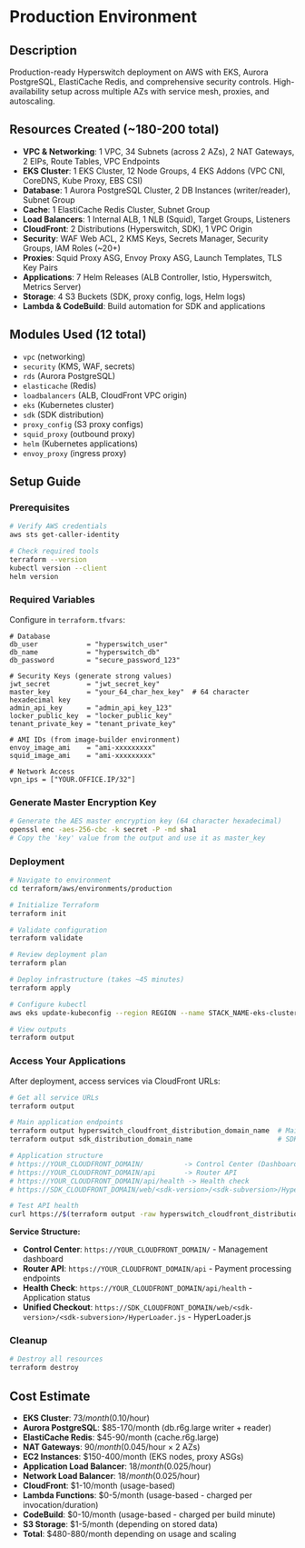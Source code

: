 # Production Environment

## Description
Production-ready Hyperswitch deployment on AWS with EKS, Aurora PostgreSQL, ElastiCache Redis, and comprehensive security controls. High-availability setup across multiple AZs with service mesh, proxies, and autoscaling.

## Resources Created (~180-200 total)
- **VPC & Networking**: 1 VPC, 34 Subnets (across 2 AZs), 2 NAT Gateways, 2 EIPs, Route Tables, VPC Endpoints
- **EKS Cluster**: 1 EKS Cluster, 12 Node Groups, 4 EKS Addons (VPC CNI, CoreDNS, Kube Proxy, EBS CSI)
- **Database**: 1 Aurora PostgreSQL Cluster, 2 DB Instances (writer/reader), Subnet Group
- **Cache**: 1 ElastiCache Redis Cluster, Subnet Group
- **Load Balancers**: 1 Internal ALB, 1 NLB (Squid), Target Groups, Listeners
- **CloudFront**: 2 Distributions (Hyperswitch, SDK), 1 VPC Origin
- **Security**: WAF Web ACL, 2 KMS Keys, Secrets Manager, Security Groups, IAM Roles (~20+)
- **Proxies**: Squid Proxy ASG, Envoy Proxy ASG, Launch Templates, TLS Key Pairs
- **Applications**: 7 Helm Releases (ALB Controller, Istio, Hyperswitch, Metrics Server)
- **Storage**: 4 S3 Buckets (SDK, proxy config, logs, Helm logs)
- **Lambda & CodeBuild**: Build automation for SDK and applications

## Modules Used (12 total)
- `vpc` (networking)
- `security` (KMS, WAF, secrets)
- `rds` (Aurora PostgreSQL)
- `elasticache` (Redis)
- `loadbalancers` (ALB, CloudFront VPC origin)
- `eks` (Kubernetes cluster)
- `sdk` (SDK distribution)
- `proxy_config` (S3 proxy configs)
- `squid_proxy` (outbound proxy)
- `helm` (Kubernetes applications)
- `envoy_proxy` (ingress proxy)

## Setup Guide

### Prerequisites
```bash
# Verify AWS credentials
aws sts get-caller-identity

# Check required tools
terraform --version
kubectl version --client
helm version
```

### Required Variables
Configure in `terraform.tfvars`:
```hcl
# Database
db_user            = "hyperswitch_user"
db_name            = "hyperswitch_db"
db_password        = "secure_password_123"

# Security Keys (generate strong values)
jwt_secret         = "jwt_secret_key"
master_key         = "your_64_char_hex_key"  # 64 character hexadecimal key
admin_api_key      = "admin_api_key_123"
locker_public_key  = "locker_public_key"
tenant_private_key = "tenant_private_key"

# AMI IDs (from image-builder environment)
envoy_image_ami    = "ami-xxxxxxxxx"
squid_image_ami    = "ami-xxxxxxxxx"

# Network Access
vpn_ips = ["YOUR.OFFICE.IP/32"]
```

### Generate Master Encryption Key
```bash
# Generate the AES master encryption key (64 character hexadecimal)
openssl enc -aes-256-cbc -k secret -P -md sha1
# Copy the 'key' value from the output and use it as master_key
```

### Deployment
```bash
# Navigate to environment
cd terraform/aws/environments/production

# Initialize Terraform
terraform init

# Validate configuration
terraform validate

# Review deployment plan
terraform plan

# Deploy infrastructure (takes ~45 minutes)
terraform apply

# Configure kubectl
aws eks update-kubeconfig --region REGION --name STACK_NAME-eks-cluster

# View outputs
terraform output
```

### Access Your Applications
After deployment, access services via CloudFront URLs:

```bash
# Get all service URLs
terraform output

# Main application endpoints
terraform output hyperswitch_cloudfront_distribution_domain_name  # Main CloudFront domain
terraform output sdk_distribution_domain_name                     # SDK CloudFront domain

# Application structure
# https://YOUR_CLOUDFRONT_DOMAIN/          -> Control Center (Dashboard)
# https://YOUR_CLOUDFRONT_DOMAIN/api       -> Router API
# https://YOUR_CLOUDFRONT_DOMAIN/api/health -> Health check
# https://SDK_CLOUDFRONT_DOMAIN/web/<sdk-version>/<sdk-subversion>/HyperLoader.js -> Unified Checkout

# Test API health
curl https://$(terraform output -raw hyperswitch_cloudfront_distribution_domain_name)/api/health
```

**Service Structure:**
- **Control Center**: `https://YOUR_CLOUDFRONT_DOMAIN/` - Management dashboard
- **Router API**: `https://YOUR_CLOUDFRONT_DOMAIN/api` - Payment processing endpoints
- **Health Check**: `https://YOUR_CLOUDFRONT_DOMAIN/api/health` - Application status
- **Unified Checkout**: `https://SDK_CLOUDFRONT_DOMAIN/web/<sdk-version>/<sdk-subversion>/HyperLoader.js` - HyperLoader.js

### Cleanup
```bash
# Destroy all resources
terraform destroy
```

## Cost Estimate
- **EKS Cluster**: $73/month ($0.10/hour)
- **Aurora PostgreSQL**: $85-170/month (db.r6g.large writer + reader)
- **ElastiCache Redis**: $45-90/month (cache.r6g.large)
- **NAT Gateways**: $90/month ($0.045/hour × 2 AZs)
- **EC2 Instances**: $150-400/month (EKS nodes, proxy ASGs)
- **Application Load Balancer**: $18/month ($0.025/hour)
- **Network Load Balancer**: $18/month ($0.025/hour)
- **CloudFront**: $1-10/month (usage-based)
- **Lambda Functions**: $0-5/month (usage-based - charged per invocation/duration)
- **CodeBuild**: $0-10/month (usage-based - charged per build minute)
- **S3 Storage**: $1-5/month (depending on stored data)
- **Total**: $480-880/month depending on usage and scaling
